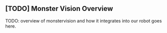 
## [TODO] Monster Vision Overview

TODO: overview of monstervision and how it integrates into our robot goes here.
